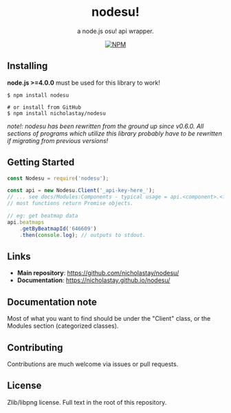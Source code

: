 <div align="center">
<h1>nodesu!</h1>
a node.js osu! api wrapper.

<p>

[![NPM](https://nodei.co/npm/nodesu.png?downloads=true&stars=true)](https://nodei.co/npm/nodesu/)

</p>

</div>



## Installing
**node.js >=4.0.0** must be used for this library to work!


```
$ npm install nodesu

# or install from GitHub
$ npm install nicholastay/nodesu
```

*note!: nodesu has been rewritten from the ground up since v0.6.0. All sections of programs which utilize this library probably have to be rewritten if migrating from previous versions!*



## Getting Started
```js
const Nodesu = require('nodesu');

const api = new Nodesu.Client('_api-key-here_');
// ... see docs/Modules:Components - typical usage = api.<component>.<function>();
// most functions return Promise objects.

// eg: get beatmap data
api.beatmaps
    .getByBeatmapId('646609')
    .then(console.log); // outputs to stdout.
```



## Links
* **Main repository**: https://github.com/nicholastay/nodesu/
* **Documentation**: https://nicholastay.github.io/nodesu/



## Documentation note
Most of what you want to find should be under the "Client" class, or the Modules section (categorized classes).



## Contributing
Contributions are much welcome via issues or pull requests.



## License
Zlib/libpng license. Full text in the root of this repository.